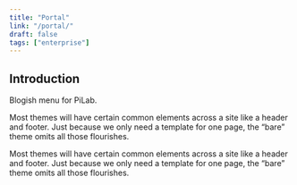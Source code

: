 ```yaml
---
title: "Portal"
link: "/portal/"
draft: false
tags: ["enterprise"]
---
```

## Introduction
Blogish menu for PiLab. 

<!--more-->
Most themes will have certain common elements across a site like a header and footer. Just because we only need a template for one page, the “bare” theme omits all those flourishes.

Most themes will have certain common elements across a site like a header and footer. Just because we only need a template for one page, the “bare” theme omits all those flourishes.

